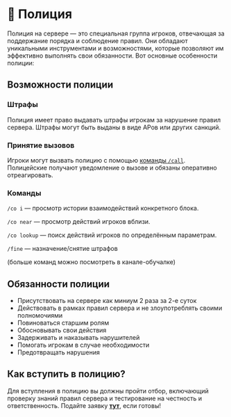 # 👮 Полиция

Полиция на сервере — это специальная группа игроков, отвечающая за поддержание порядка и соблюдение правил. Они обладают уникальными инструментами и возможностями, которые позволяют им эффективно выполнять свои обязанности. Вот основные особенности полиции:

## Возможности полиции <a href="#undefined" id="undefined"></a>

### Штрафы

Полиция имеет право выдавать штрафы игрокам за нарушение правил сервера. Штрафы могут быть выданы в виде АРов или других санкций.

### Принятие вызовов

Игроки могут вызвать полицию с помощью [команды `/call`](calls.md). Полицейские получают уведомление о вызове и обязаны оперативно отреагировать.

### Команды

`/co i` — просмотр истории взаимодействий конкретного блока.

`/co near` — просмотр действий игроков вблизи.

`/co lookup` — поиск действий игроков по определённым параметрам.

`/fine` — назначение/снятие штрафов

(больше команд можно посмотреть в канале-обучалке)

## Обязанности полиции

* Присутствовать на сервере как миниум 2 раза за 2-е суток
* Действовать в рамках правил сервера и не злоупотреблять своими полномочиями
* Повиноваться старшим ролям
* Обосновывать свои действия
* Задерживать и наказывать нарушителей
* Помогать игрокам в случае необходимости
* Предотвращать нарушения

## Как вступить в полицию?

Для вступления в полицию вы должны пройти отбор, включающий проверку знаний правил сервера и тестирование на честность и ответственность. Подайте заявку [**тут**](https://discord.com/channels/1220604471076323348/1301451336839204934), если готовы!

